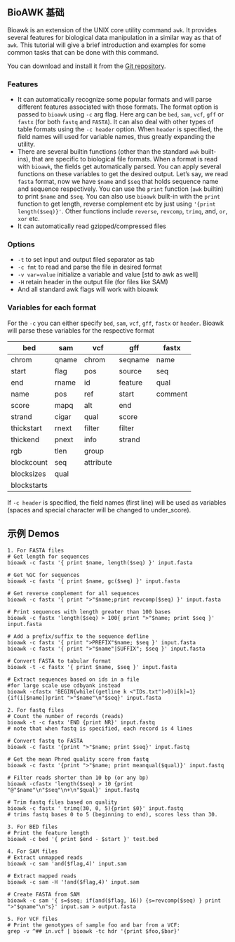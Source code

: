 ## BioAWK 基础  
Bioawk is an extension of the UNIX core utility command `awk`. It provides several features for biological data manipulation in a similar way as that of `awk`. This tutorial will give a brief introduction and examples for some common tasks that can be done with this command.

You can download and install it from the [Git repository](https://github.com/lh3/bioawk).
### Features  
* It can automatically recognize some popular formats and will parse different features associated with those formats. The format option is passed to `bioawk` using `-c` arg flag. Here arg can be `bed`, `sam`, `vcf`, `gff` or `fastx` (for both `fastq` and `FASTA`). It can also deal with other types of table formats using the `-c header` option. When `header` is specified, the field names will used for variable names, thus greatly expanding the utility.  
* There are several builtin functions (other than the standard `awk` built-ins), that are specific to biological file formats. When a format is read with `bioawk`, the fields get automatically parsed. You can apply several functions on these variables to get the desired output. Let’s say, we read `fasta` format, now we have `$name` and `$seq` that holds sequence name and sequence respectively. You can use the `print` function (`awk` builtin) to print `$name` and `$seq`. You can also use `bioawk` built-in with the `print` function to get length, reverse complement etc by just using `'{print length($seq)}'`. Other functions include `reverse`, `revcomp`, `trimq`, and, `or`, `xor` etc.  
* It can automatically read gzipped/compressed files  
### Options  
* `-t` to set input and output filed separator as tab  
* `-c fmt` to read and parse the file in desired format  
* `-v var=value` initialize a variable and value [std to awk as well]  
* `-H` retain header in the output file (for files like SAM)  
* And all standard awk flags will work with bioawk  
### Variables for each format  
For the `-c` you can either specify `bed`, `sam`, `vcf`, `gff`, `fastx` or `header`. Bioawk will parse these variables for the respective format  

bed |	sam	| vcf |	gff	| fastx
--- | --- | --- | --- | ---
chrom |	qname |	chrom |	seqname |	name
start |	flag |	pos |	source |	seq
end |	rname |	id |	feature |	qual
name |	pos |	ref |	start |	comment
score |	mapq |	alt |	end	 | 
strand | 	cigar |	qual |	score |	 
thickstart |	rnext |	filter |	filter	|   
thickend |	pnext |	info |	strand |	 
rgb |	tlen |	group |	 	|   
blockcount | seq |	attribute |	 |  	 
blocksizes |	qual |  |   |   	 	 	 
blockstarts |  |	 |	 |	 

If `-c header` is specified, the field names (first line) will be used as variables (spaces and special character will be changed to under_score).  
## 示例 Demos   
```
1. For FASTA files
# Get length for sequences
bioawk -c fastx '{ print $name, length($seq) }' input.fasta

# Get %GC for sequences
bioawk -c fastx '{ print $name, gc($seq) }' input.fasta

# Get reverse complement for all sequences
bioawk -c fastx '{ print ">"$name;print revcomp($seq) }' input.fasta

# Print sequences with length greater than 100 bases
bioawk -c fastx 'length($seq) > 100{ print ">"$name; print $seq }'  input.fasta

# Add a prefix/suffix to the sequence defline
bioawk -c fastx '{ print ">PREFIX"$name; $seq }' input.fasta
bioawk -c fastx '{ print ">"$name"|SUFFIX"; $seq }' input.fasta

# Convert FASTA to tabular format
bioawk -t -c fastx '{ print $name, $seq }' input.fasta

# Extract sequences based on ids in a file
#for large scale use cdbyank instead
bioawk -cfastx 'BEGIN{while((getline k <"IDs.txt")>0)i[k]=1}{if(i[$name])print ">"$name"\n"$seq}' input.fasta

2. For fastq files
# Count the number of records (reads)
bioawk -t -c fastx 'END {print NR}' input.fastq
# note that when fastq is specified, each record is 4 lines

# Convert fastq to FASTA
bioawk -c fastx '{print ">"$name; print $seq}' input.fastq

# Get the mean Phred quality score from fastq
bioawk -c fastx '{print ">"$name; print meanqual($qual)}' input.fastq

# Filter reads shorter than 10 bp (or any bp)
bioawk -cfastx 'length($seq) > 10 {print "@"$name"\n"$seq"\n+\n"$qual}' input.fastq

# Trim fastq files based on quality
bioawk -c fastx ' trimq(30, 0, 5){print $0}' input.fastq
# trims fastq bases 0 to 5 (beginning to end), scores less than 30.

3. For BED files
# Print the feature length
bioawk -c bed '{ print $end - $start }' test.bed

4. For SAM files
# Extract unmapped reads
bioawk -c sam 'and($flag,4)' input.sam

# Extract mapped reads
bioawk -c sam -H '!and($flag,4)' input.sam

# Create FASTA from SAM
bioawk -c sam '{ s=$seq; if(and($flag, 16)) {s=revcomp($seq) } print ">"$qname"\n"s}' input.sam > output.fasta

5. For VCF files
# Print the genotypes of sample foo and bar from a VCF:
grep -v ^## in.vcf | bioawk -tc hdr '{print $foo,$bar}'
```
